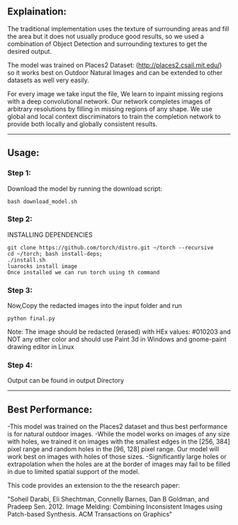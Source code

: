 <h2>Explaination:</h2>

The traditional implementation uses the texture of surrounding areas and fill the area but it does not usually produce good results, so we used a combination of Object Detection and surrounding textures to get the desired output.

The model was trained on Places2 Dataset: (http://places2.csail.mit.edu/) so it works best on Outdoor Natural Images and can be extended to other datasets as well very easily.

For every image we take input the file, We learn to inpaint missing regions with a deep convolutional network. Our network completes images of arbitrary resolutions by filling in missing regions of any shape. We use global and local context discriminators to train the completion network to provide both locally and globally consistent results.

----------------------------------------------------------------
<h2>Usage:</h2>


<h3>Step 1:</h3>
Download the model by running the download script:
	
	bash download_model.sh
<h3>Step 2:</h3>
INSTALLING DEPENDENCIES
	
	git clone https://github.com/torch/distro.git ~/torch --recursive
	cd ~/torch; bash install-deps;
	./install.sh
	luarocks install image
	Once installed we can run torch using th command

<h3>Step 3:</h3>
Now,Copy the redacted images into the input folder and run 
	
	python final.py	
	
Note: The image should be redacted (erased) with HEx values: #010203 and NOT any other color and should use Paint 3d in Windows and gnome-paint drawing editor in Linux

<h3>Step 4:</h3>
Output can be found in output Directory

----------------------------------------------------------------
<h2>Best Performance:</h2>

-This model was trained on the Places2 dataset and thus best performance is for natural outdoor images.
-While the model works on images of any size with holes, we trained it on images with the smallest edges in the [256, 384] pixel 	range and random holes in the [96, 128] pixel range. Our model will work best on images with holes of those sizes.
-Significantly large holes or extrapolation when the holes are at the border of images may fail to be filled in due to limited 		spatial support of the model.

This code provides an extension to the the research paper:

"Soheil Darabi, Eli Shechtman, Connelly Barnes, Dan B Goldman, and Pradeep Sen. 2012. Image Melding: Combining Inconsistent Images using Patch-based Synthesis. ACM Transactions on Graphics"
